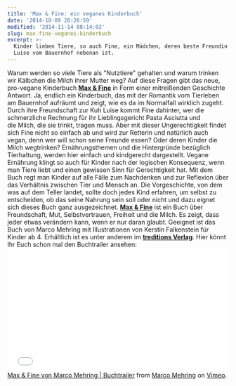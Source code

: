 ```yaml
---
title: 'Max & Fine: ein veganes Kinderbuch'
date: '2014-10-09 20:26:59'
modified: '2014-11-14 08:14:02'
slug: max-fine-veganes-kinderbuch
excerpt: >-
  Kinder lieben Tiere, so auch Fine, ein Mädchen, deren beste Freundin die Kuh
  Luise vom Bauernhof nebenan ist.
---
```


Warum werden so viele Tiere als "Nutztiere" gehalten und warum trinken wir Kälbchen die Milch ihrer Mutter weg? Auf diese Fragen gibt das neue, pro-vegane Kinderbuch **[Max & Fine](http://www.maxundfine.de/)** in Form einer mitreißenden Geschichte Antwort. Ja, endlich ein Kinderbuch, das mit der Romantik vom Tierleben am Bauernhof aufräumt und zeigt, wie es da im Normalfall wirklich zugeht. Durch ihre Freundschaft zur Kuh Luise kommt Fine dahinter, wer die schmerzliche Rechnung für ihr Lieblingsgericht Pasta Asciutta und die Milch, die sie trinkt, tragen muss. Aber mit dieser Ungerechtigkeit findet sich Fine nicht so einfach ab und wird zur Retterin und natürlich auch vegan, denn wer will schon seine Freunde essen? Oder deren Kinder die Milch wegtrinken? Ernährungsthemen und die Hintergründe bezüglich Tierhaltung, werden hier einfach und kindgerecht dargestellt. Vegane Ernährung klingt so auch für Kinder nach der logischen Konsequenz, wenn man Tiere liebt und einen gewissen Sinn für Gerechtigkeit hat. Mit dem Buch regt man Kinder auf alle Fälle zum Nachdenken und zur Reflexion über das Verhältnis zwischen Tier und Mensch an. Die Vorgeschichte, von dem was auf dem Teller landet, sollte doch jedes Kind erfahren, um selbst zu entscheiden, ob das seine Nahrung sein soll oder nicht und dazu eignet sich dieses Buch ganz ausgezeichnet. [**Max & Fine**](http://www.maxundfine.de/) ist ein Buch über Freundschaft, Mut, Selbstvertrauen, Freiheit und die Milch. Es zeigt, dass jeder etwas verändern kann, wenn er nur daran glaubt. Geeignet ist das Buch von Marco Mehring mit Illustrationen von Kerstin Falkenstein für Kinder ab 4. Erhältlich ist es unter anderem im [**treditions Verlag**](https://tredition.de/publish-books/?books%2FID40423%2FMax--Fine). Hier könnt Ihr Euch schon mal den Buchtrailer ansehen: <iframe src="//player.vimeo.com/video/104854164" width="500" height="281" frameborder="0"></iframe>[Max & Fine von Marco Mehring | Buchtrailer](http://vimeo.com/104854164) from [Marco Mehring](http://vimeo.com/marcomehring) on [Vimeo](https://vimeo.com).
